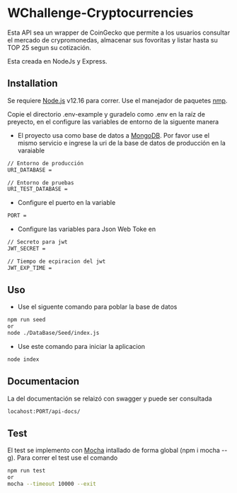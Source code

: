# WChallenge-Cryptocurrencies

Esta API sea un wrapper de CoinGecko que permite a los usuarios consultar el mercado de crypromonedas, almacenar sus fovoritas
y listar hasta su TOP 25 segun su cotización.

Esta creada en NodeJs y Express.

## Installation

Se requiere [Node.js](https://nodejs.org/) v12.16 para correr. Use el manejador de paquetes [nmp](https://www.npmjs.com/get-npm).

Copie el directorio .env-example y guradelo como .env en la raíz de preyecto, en el configure las variables de entorno de la siguente manera

- El proyecto usa como base de datos a [MongoDB](https://www.mongodb.com/es). Por favor use el mismo servicio e ingrese la uri de la base de datos de producción en la varaiable

```bash
// Entorno de producción
URI_DATABASE =

// Entorno de pruebas
URI_TEST_DATABASE =
```

- Configure el puerto en la variable

```bash
PORT =
```

- Configure las variables para Json Web Toke en

```bash
// Secreto para jwt
JWT_SECRET =

// Tiempo de ecpiracion del jwt
JWT_EXP_TIME =
```

## Uso

- Use el siguente comando para poblar la base de datos

```bash
npm run seed
or
node ./DataBase/Seed/index.js
```

- Use este comando para iniciar la aplicacion

```bash
node index
```

## Documentacion

La del documentación se relaizó con swagger y puede ser consultada

```bash
locahost:PORT/api-docs/
```

## Test

El test se implemento con [Mocha](https://mochajs.org) intallado de forma global (npm i mocha --g). Para correr el test use el comando

```bash
npm run test
or
mocha --timeout 10000 --exit
```
